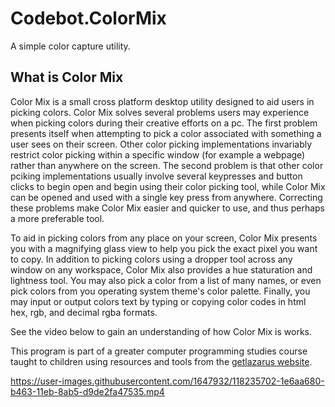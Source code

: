# Codebot.ColorMix
A simple color capture utility.

## What is Color Mix

Color Mix is a small cross platform desktop utility designed to aid users in picking colors. Color Mix solves several problems users may experience when picking colors during their creative efforts on a pc. The first problem presents itself when attempting to pick a color associated with something a user sees on their screen. Other color picking implementations invariably restrict color picking within a specific window (for example a webpage) rather than anywhere on the screen. The second problem is that other color pciking implementations usually involve several keypresses and button clicks to begin open and begin using their color picking tool, while Color Mix can be opened and used with a single key press from anywhere. Correcting these problems make Color Mix easier and quicker to use, and thus perhaps a more preferable tool.

To aid in picking colors from any place on your screen, Color Mix presents you with a magnifying glass view to help you pick the exact pixel you want to copy. In addition to picking colors using a dropper tool across any window on any workspace, Color Mix also provides a hue staturation and lightness tool. You may also pick a color from a list of many names, or even pick colors from you operating system theme's color palette. Finally, you may input or output colors text by typing or copying color codes in html hex, rgb, and decimal rgba formats.

See the video below to gain an understanding of how Color Mix is works.

This program is part of a greater computer programming studies course taught to children using resources and tools from the [getlazarus website](https://www.getlazarus.org/learn/).

https://user-images.githubusercontent.com/1647932/118235702-1e6aa680-b463-11eb-8ab5-d9de2fa47535.mp4
